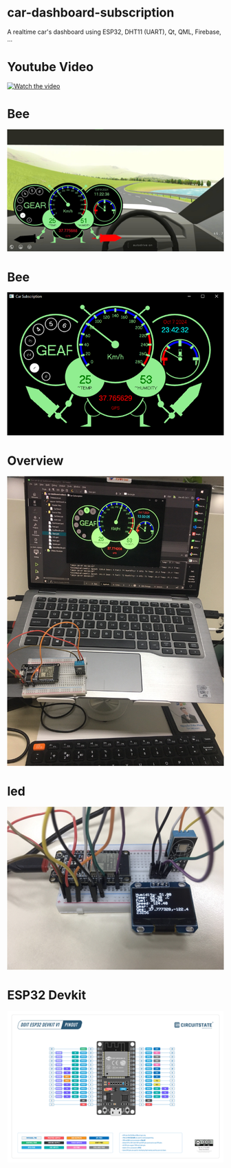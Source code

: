 # car-dashboard-subscription
A realtime car's dashboard using ESP32, DHT11 (UART), Qt, QML, Firebase, ...

# Youtube Video
[![Watch the video](https://img.youtube.com/vi/VIDEO_ID/maxresdefault.jpg)](https://www.youtube.com/watch?v=6W-x30GdH8g)

# Bee
<img src="https://github.com/tienphuckx/car-dashboard-subscription/blob/master/imgs/dashboard.jpg" />

# Bee
<img src="https://github.com/tienphuckx/car-dashboard-subscription/blob/master/imgs/final.PNG" />

# Overview
<img src="https://github.com/tienphuckx/car-dashboard-subscription/blob/master/imgs/car-dashboard.jpg" />

# led
<img src="https://github.com/tienphuckx/car-dashboard-subscription/blob/master/imgs/led.jpg" />

# ESP32 Devkit
<img src="https://github.com/tienphuckx/car-dashboard-subscription/blob/master/imgs/ESP32-DevKit-V1-Pinout-Diagram-r0.1-CIRCUITSTATE-Electronics-2.png" />

